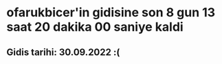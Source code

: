 # ofarukbicer'in gidisine son 8 gun 13 saat 20 dakika 00 saniye kaldi

## Gidis tarihi: 30.09.2022 :(